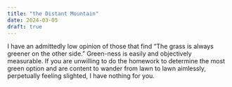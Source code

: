 ```yaml
---
title: "the Distant Mountain"
date: 2024-03-05
draft: true
---
```

I have an admittedly low opinion of those that find “The grass is always greener on the other side.” Green-ness is easily and objectively measurable. If you are unwilling to do the homework to determine the most green option and are content to wander from lawn to lawn aimlessly, perpetually feeling slighted, I have nothing for you.


<!--stackedit_data:
eyJoaXN0b3J5IjpbMTg5NTkwODI1OCwtMjc5MDAzMjE1XX0=
-->